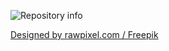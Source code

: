 ![Repository info](https://github.com/JeanCDev/NextLevelWeeK-2/blob/Readme/Web%201920%20%E2%80%93%201.png)

<a href="http://www.freepik.com">Designed by rawpixel.com / Freepik</a>
